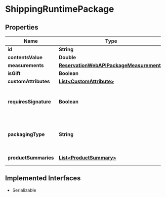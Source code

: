 

# ShippingRuntimePackage


## Properties

| Name | Type | Description | Notes |
|------------ | ------------- | ------------- | -------------|
|**id** | **String** |  |  [optional] |
|**contentsValue** | **Double** |  |  [optional] |
|**measurements** | [**ReservationWebAPIPackageMeasurements**](ReservationWebAPIPackageMeasurements.md) |  |  [optional] |
|**isGift** | **Boolean** |  |  [optional] |
|**customAttributes** | [**List&lt;CustomAttribute&gt;**](CustomAttribute.md) |  |  [optional] |
|**requiresSignature** | **Boolean** | Package delivery requires a signature when true. |  [optional] |
|**packagingType** | **String** | Selected PackagingType.  Shipping provider dependent. |  [optional] |
|**productSummaries** | [**List&lt;ProductSummary&gt;**](ProductSummary.md) | Product details in the package |  [optional] |


## Implemented Interfaces

* Serializable


